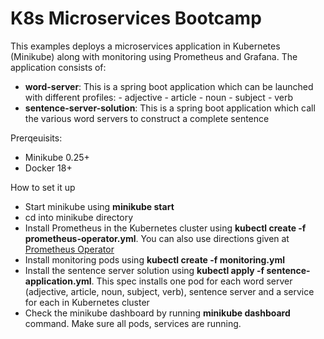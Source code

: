 # K8s Microservices Bootcamp 

This examples deploys a microservices application in Kubernetes (Minikube) along with monitoring using Prometheus and Grafana. The application consists of: 

<ul>
  <li><b>word-server</b>: This is a spring boot application which can be launched with different profiles: 
    - adjective 
    - article
    - noun
    - subject 
    - verb 
  </li>
  <li><b>sentence-server-solution</b>: This is a spring boot application which call the various word servers to construct a complete sentence</li>
</ul>

Prerqeuisits: 
<ul>
  <li>Minikube 0.25+</li>
  <li>Docker 18+</li>
</ul>

How to set it up 
<ul>
  <li>Start minikube using <b>minikube start</b></li>
  <li>cd into minikube directory</li>
  <li>Install Prometheus in the Kubernetes cluster using <b>kubectl create -f prometheus-operator.yml</b>. You can also use directions given at <a href="https://github.com/coreos/prometheus-operator">Prometheus Operator</a></i>
  <li>Install monitoring pods using <b>kubectl create -f monitoring.yml</b></li>
  <li>Install the sentence server solution using <b>kubectl apply -f sentence-application.yml</b>. This spec installs one pod for each word server (adjective, article, noun, subject, verb), sentence server and a service for each in Kubernetes cluster</li>
  <li>Check the minikube dashboard by running <b>minikube dashboard</b> command. Make sure all pods, services are running. </li>
